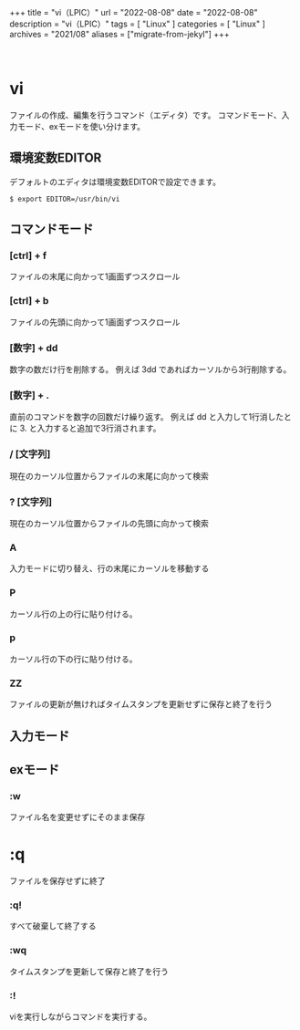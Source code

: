 +++
title = "vi（LPIC）"
url = "2022-08-08"
date = "2022-08-08"
description = "vi（LPIC）"
tags = [
  "Linux"
]
categories = [
  "Linux"
]
archives = "2021/08"
aliases = ["migrate-from-jekyl"]
+++

<br>

# vi

ファイルの作成、編集を行うコマンド（エディタ）です。
コマンドモード、入力モード、exモードを使い分けます。


## 環境変数EDITOR

デフォルトのエディタは環境変数EDITORで設定できます。

```
$ export EDITOR=/usr/bin/vi
```


## コマンドモード

### [ctrl] + f

ファイルの末尾に向かって1画面ずつスクロール

### [ctrl] + b

ファイルの先頭に向かって1画面ずつスクロール

### [数字] + dd

数字の数だけ行を削除する。
例えば 3dd であればカーソルから3行削除する。

### [数字] + .

直前のコマンドを数字の回数だけ繰り返す。
例えば dd と入力して1行消したとに 3. と入力すると追加で3行消されます。

### / [文字列]

現在のカーソル位置からファイルの末尾に向かって検索

### ? [文字列]

現在のカーソル位置からファイルの先頭に向かって検索

### A

入力モードに切り替え、行の末尾にカーソルを移動する

### P

カーソル行の上の行に貼り付ける。

### p

カーソル行の下の行に貼り付ける。

### ZZ

ファイルの更新が無ければタイムスタンプを更新せずに保存と終了を行う


## 入力モード



## exモード

### :w 

ファイル名を変更せずにそのまま保存

# :q

ファイルを保存せずに終了

### :q!

すべて破棄して終了する

### :wq

タイムスタンプを更新して保存と終了を行う

### :!

viを実行しながらコマンドを実行する。